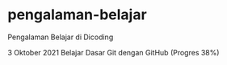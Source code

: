 # pengalaman-belajar
Pengalaman Belajar di Dicoding

3 Oktober 2021
Belajar Dasar Git dengan GitHub (Progres 38%)
